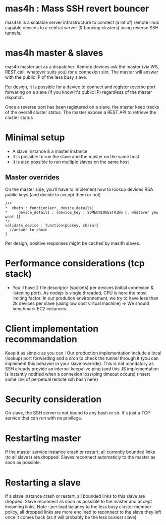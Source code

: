 # mas4h : Mass SSH revert bouncer

mas4sh is a scalable server infrastructure to connect (a lot of) remote linux capable devices to a central server (& boucing clusters) using reverse SSH tunnels.


# mas4h master & slaves

mas4h master act as a dispatcher. Remote devices ask the master (via WS, REST call, whatever suits you) for a connexion slot. The master will answer with the public IP of the less busy slave.

Per design, it is possible for a device to connect and register reverse port forwaring on a slave (if you know it's public IP) regardless of the master dispatch.

Once a reverse port has been registered on a slave, the master keep tracks of the overall cluster status. The master expose a REST API to retrieve the cluster status 


# Minimal setup
* A slave instance  & a master instance
* It is possible to run the slave and the master on the same host.
* It is also possible to run multiple slaves on the same host


## Master overrides
On the master side, you'll have to implement how to lookup devices RSA public keys (and decide to accept them or not)
```
/**
*  chain : function(err, device_details)
*     device_details : {device_key : SOMEUNIQUESTRING [, whatever you want ]}
*/
validate_device : function(pubkey, chain){
  //answer to chain
}
```
Per design, positive responses might be cached by mas4h slaves.


# Performance considerations (tcp stack)
* You'll have 2 file descriptor (sockets) per devices (initial connexion & listening port). As nodejs is single threaded, CPU is here the most limiting factor. In our prodution environnement, we try to have less than 2k devices per slave (using low cost virtual machine)
=> We should benchmark EC2 instances


# Client implementation recommandation

Keep it as simple as you can ! Our production implementation include a local (lookup) port forwarding and a cron to check the tunnel through it (you can implement this behavior in your slave override). This is not mandatory as SSH already provide an internal keepalive ping (and this JS implementation is instantly notified when a connexion loss/ping timeout occurs) (insert some link of perpetual remote ssh bash here)


# Security consideration
On slave, the SSH server is not bound to any bash or sh. It's just a TCP service that can run with no privilege.


# Restarting master
If the master service instance crash or restart, all currently bounded links (to all slaves) are dropped. Slaves reconnect automaticly to the master as soon as possible.


# Restarting a slave
If a slave instance crash or restart, all bounded links to this slave are dropped. Slave reconnect as soon as possible to the master and accept incoming links.
Note : per load balancy to the less busy cluster member policy, all dropped links are more enclined to reconnect to the slave they left once it comes back (as it will probably be the less busiest slave)


